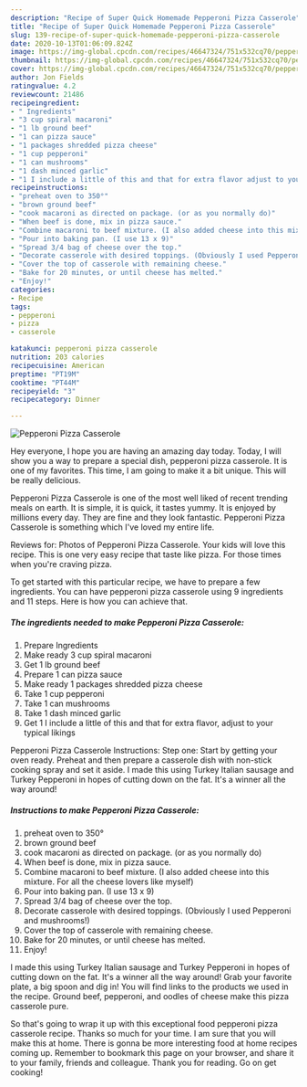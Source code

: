 ```yaml
---
description: "Recipe of Super Quick Homemade Pepperoni Pizza Casserole"
title: "Recipe of Super Quick Homemade Pepperoni Pizza Casserole"
slug: 139-recipe-of-super-quick-homemade-pepperoni-pizza-casserole
date: 2020-10-13T01:06:09.824Z
image: https://img-global.cpcdn.com/recipes/46647324/751x532cq70/pepperoni-pizza-casserole-recipe-main-photo.jpg
thumbnail: https://img-global.cpcdn.com/recipes/46647324/751x532cq70/pepperoni-pizza-casserole-recipe-main-photo.jpg
cover: https://img-global.cpcdn.com/recipes/46647324/751x532cq70/pepperoni-pizza-casserole-recipe-main-photo.jpg
author: Jon Fields
ratingvalue: 4.2
reviewcount: 21486
recipeingredient:
- " Ingredients"
- "3 cup spiral macaroni"
- "1 lb ground beef"
- "1 can pizza sauce"
- "1 packages shredded pizza cheese"
- "1 cup pepperoni"
- "1 can mushrooms"
- "1 dash minced garlic"
- "1 I include a little of this and that for extra flavor adjust to your typical likings"
recipeinstructions:
- "preheat oven to 350°"
- "brown ground beef"
- "cook macaroni as directed on package. (or as you normally do)"
- "When beef is done, mix in pizza sauce."
- "Combine macaroni to beef mixture. (I also added cheese into this mixture. For all the cheese lovers like myself)"
- "Pour into baking pan. (I use 13 x 9)"
- "Spread 3/4 bag of cheese over the top."
- "Decorate casserole with desired toppings. (Obviously I used Pepperoni and mushrooms!)"
- "Cover the top of casserole with remaining cheese."
- "Bake for 20 minutes, or until cheese has melted."
- "Enjoy!"
categories:
- Recipe
tags:
- pepperoni
- pizza
- casserole

katakunci: pepperoni pizza casserole 
nutrition: 203 calories
recipecuisine: American
preptime: "PT19M"
cooktime: "PT44M"
recipeyield: "3"
recipecategory: Dinner

---
```



![Pepperoni Pizza Casserole](https://img-global.cpcdn.com/recipes/46647324/751x532cq70/pepperoni-pizza-casserole-recipe-main-photo.jpg)

Hey everyone, I hope you are having an amazing day today. Today, I will show you a way to prepare a special dish, pepperoni pizza casserole. It is one of my favorites. This time, I am going to make it a bit unique. This will be really delicious.

Pepperoni Pizza Casserole is one of the most well liked of recent trending meals on earth. It is simple, it is quick, it tastes yummy. It is enjoyed by millions every day. They are fine and they look fantastic. Pepperoni Pizza Casserole is something which I've loved my entire life.

Reviews for: Photos of Pepperoni Pizza Casserole. Your kids will love this recipe. This is one very easy recipe that taste like pizza. For those times when you&#39;re craving pizza.


To get started with this particular recipe, we have to prepare a few ingredients. You can have pepperoni pizza casserole using 9 ingredients and 11 steps. Here is how you can achieve that.

<!--inarticleads1-->

##### The ingredients needed to make Pepperoni Pizza Casserole:

1. Prepare  Ingredients
1. Make ready 3 cup spiral macaroni
1. Get 1 lb ground beef
1. Prepare 1 can pizza sauce
1. Make ready 1 packages shredded pizza cheese
1. Take 1 cup pepperoni
1. Take 1 can mushrooms
1. Take 1 dash minced garlic
1. Get 1 I include a little of this and that for extra flavor, adjust to your typical likings


Pepperoni Pizza Casserole Instructions: Step one: Start by getting your oven ready. Preheat and then prepare a casserole dish with non-stick cooking spray and set it aside. I made this using Turkey Italian sausage and Turkey Pepperoni in hopes of cutting down on the fat. It&#39;s a winner all the way around! 

<!--inarticleads2-->

##### Instructions to make Pepperoni Pizza Casserole:

1. preheat oven to 350°
1. brown ground beef
1. cook macaroni as directed on package. (or as you normally do)
1. When beef is done, mix in pizza sauce.
1. Combine macaroni to beef mixture. (I also added cheese into this mixture. For all the cheese lovers like myself)
1. Pour into baking pan. (I use 13 x 9)
1. Spread 3/4 bag of cheese over the top.
1. Decorate casserole with desired toppings. (Obviously I used Pepperoni and mushrooms!)
1. Cover the top of casserole with remaining cheese.
1. Bake for 20 minutes, or until cheese has melted.
1. Enjoy!


I made this using Turkey Italian sausage and Turkey Pepperoni in hopes of cutting down on the fat. It&#39;s a winner all the way around! Grab your favorite plate, a big spoon and dig in! You will find links to the products we used in the recipe. Ground beef, pepperoni, and oodles of cheese make this pizza casserole pure. 

So that's going to wrap it up with this exceptional food pepperoni pizza casserole recipe. Thanks so much for your time. I am sure that you will make this at home. There is gonna be more interesting food at home recipes coming up. Remember to bookmark this page on your browser, and share it to your family, friends and colleague. Thank you for reading. Go on get cooking!
